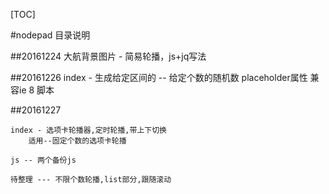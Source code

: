 [TOC]

#nodepad 目录说明

##20161224
	大航背景图片 - 简易轮播，js+jq写法

##20161226
	index - 生成给定区间的 -- 给定个数的随机数
	placeholder属性   兼容ie 8 脚本
	
##20161227

	index - 选项卡轮播器,定时轮播,带上下切换
		适用--固定个数的选项卡轮播
	
	js -- 两个备份js
	
	待整理 --- 不限个数轮播,list部分,跟随滚动